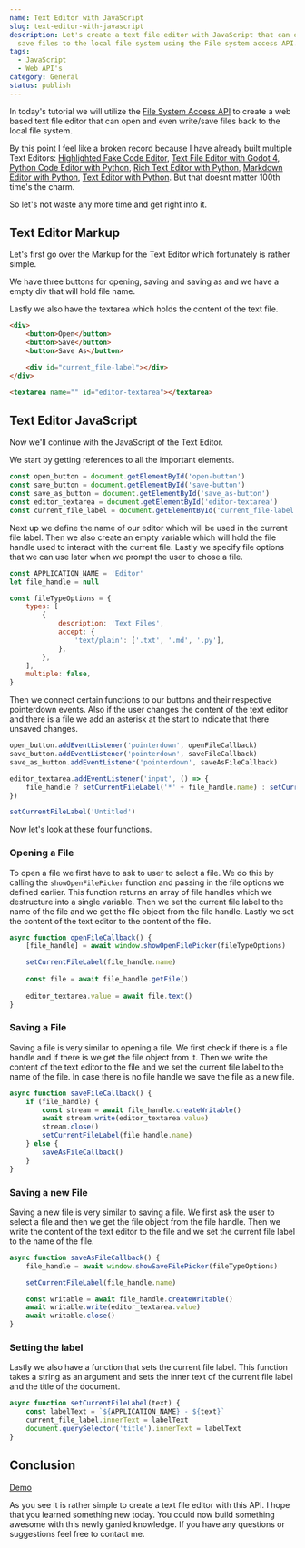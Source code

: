 ```yaml
---
name: Text Editor with JavaScript
slug: text-editor-with-javascript
description: Let's create a text file editor with JavaScript that can open and
  save files to the local file system using the File system access API.
tags:
  - JavaScript
  - Web API's
category: General
status: publish
---
```


In today's tutorial we will utilize the [File System Access API](https://developer.mozilla.org/en-US/docs/Web/API/File_System_Access_API) to create a web based text file editor that can open and even write/save files back to the local file system.

By this point I feel like a broken record because I have already built multiple Text Editors: [Highlighted Fake Code Editor](), [Text File Editor with Godot 4](https://maximmaeder.com/text-file-editor-with-godot-4/), [Python Code Editor with Python](https://www.thepythoncode.com/article/python-code-editor-using-tkinter-python), [Rich Text Editor with Python](https://www.thepythoncode.com/article/create-rich-text-editor-with-tkinter-python), [Markdown Editor with Python](https://www.thepythoncode.com/article/markdown-editor-with-tkinter-in-python), [Text Editor with Python](https://www.thepythoncode.com/article/text-editor-using-tkinter-python). But that doesnt matter 100th time's the charm.

So let's not waste any more time and get right into it.

## Text Editor Markup

Let's first go over the Markup for the Text Editor which fortunately is rather simple.

We have three buttons for opening, saving and saving as and we have a empty div that will hold file name.

Lastly we also have the textarea which holds the content of the text file.

```html
<div>
    <button>Open</button>
    <button>Save</button>
    <button>Save As</button>

    <div id="current_file-label"></div>
</div>

<textarea name="" id="editor-textarea"></textarea>
```

## Text Editor JavaScript

Now we'll continue with the JavaScript of the Text Editor.

We start by getting references to all the important elements.

```js
const open_button = document.getElementById('open-button')
const save_button = document.getElementById('save-button')
const save_as_button = document.getElementById('save_as-button')
const editor_textarea = document.getElementById('editor-textarea')
const current_file_label = document.getElementById('current_file-label')
```

Next up we define the name of our editor which will be used in the current file label. Then we also create an empty variable which will hold the file handle used to interact with the current file. Lastly we specify file options that we can use later when we prompt the user to chose a file.

```js
const APPLICATION_NAME = 'Editor'
let file_handle = null

const fileTypeOptions = {
    types: [
        {
            description: 'Text Files',
            accept: {
                'text/plain': ['.txt', '.md', '.py'],
            },
        },
    ],
    multiple: false,
}
```

Then we connect certain functions to our buttons and their respective pointerdown events. Also if the user changes the content of the text editor and there is a file we add an asterisk at the start to indicate that there unsaved changes.

```js
open_button.addEventListener('pointerdown', openFileCallback)
save_button.addEventListener('pointerdown', saveFileCallback)
save_as_button.addEventListener('pointerdown', saveAsFileCallback)

editor_textarea.addEventListener('input', () => {
    file_handle ? setCurrentFileLabel('*' + file_handle.name) : setCurrentFileLabel('*Untitled')
})

setCurrentFileLabel('Untitled')
```

Now let's look at these four functions.

### Opening a File

To open a file we first have to ask to user to select a file. We do this by calling the `showOpenFilePicker` function and passing in the file options we defined earlier. This function returns an array of file handles which we destructure into a single variable. Then we set the current file label to the name of the file and we get the file object from the file handle. Lastly we set the content of the text editor to the content of the file.

```js
async function openFileCallback() {
    [file_handle] = await window.showOpenFilePicker(fileTypeOptions)

    setCurrentFileLabel(file_handle.name)
    
    const file = await file_handle.getFile()
    
    editor_textarea.value = await file.text()
}
```

### Saving a File

Saving a file is very similar to opening a file. We first check if there is a file handle and if there is we get the file object from it. Then we write the content of the text editor to the file and we set the current file label to the name of the file. In case there is no file handle we save the file as a new file.

```js
async function saveFileCallback() {
    if (file_handle) {
        const stream = await file_handle.createWritable()
        await stream.write(editor_textarea.value)
        stream.close()
        setCurrentFileLabel(file_handle.name)
    } else {
        saveAsFileCallback()
    }
}
```

### Saving a new File

Saving a new file is very similar to saving a file. We first ask the user to select a file and then we get the file object from the file handle. Then we write the content of the text editor to the file and we set the current file label to the name of the file.

```js
async function saveAsFileCallback() {
    file_handle = await window.showSaveFilePicker(fileTypeOptions)

    setCurrentFileLabel(file_handle.name)

    const writable = await file_handle.createWritable()
    await writable.write(editor_textarea.value)
    await writable.close()
}
```

### Setting the label

Lastly we also have a function that sets the current file label. This function takes a string as an argument and sets the inner text of the current file label and the title of the document.

```js
async function setCurrentFileLabel(text) {
    const labelText = `${APPLICATION_NAME} - ${text}`
    current_file_label.innerText = labelText
    document.querySelector('title').innerText = labelText
}
```

## Conclusion

[Demo](https://demos.maximmaeder.com/d/text-editor-with-javascript/)

As you see it is rather simple to create a text file editor with this API. I hope that you learned something new today. You could now build something awesome with this newly ganied knowledge. If you have any questions or suggestions feel free to contact me.